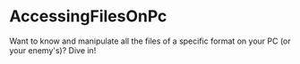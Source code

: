 # AccessingFilesOnPc
Want to know and manipulate all the files of a specific format on your PC (or your enemy's)? Dive in!
